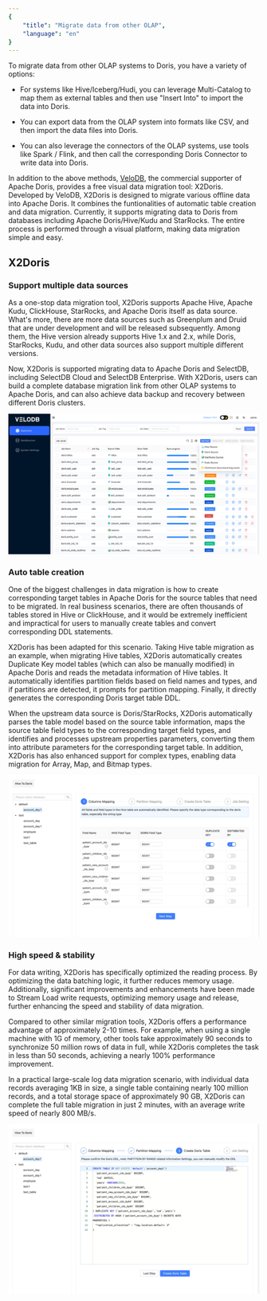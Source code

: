 ```yaml
---
{
    "title": "Migrate data from other OLAP",
    "language": "en"
}
---
```


<!-- 
Licensed to the Apache Software Foundation (ASF) under one
or more contributor license agreements.  See the NOTICE file
distributed with this work for additional information
regarding copyright ownership.  The ASF licenses this file
to you under the Apache License, Version 2.0 (the
"License"); you may not use this file except in compliance
with the License.  You may obtain a copy of the License at

  http://www.apache.org/licenses/LICENSE-2.0

Unless required by applicable law or agreed to in writing,
software distributed under the License is distributed on an
"AS IS" BASIS, WITHOUT WARRANTIES OR CONDITIONS OF ANY
KIND, either express or implied.  See the License for the
specific language governing permissions and limitations
under the License.
-->

To migrate data from other OLAP systems to Doris, you have a variety of options:

- For systems like Hive/Iceberg/Hudi, you can leverage Multi-Catalog to map them as external tables and then use "Insert Into" to import the data into Doris.

- You can export data from the OLAP system into formats like CSV, and then import the data files into Doris.

- You can also leverage the connectors of the OLAP systems, use tools like Spark / Flink, and then call the corresponding Doris Connector to write data into Doris.

In addition to the above methods, [VeloDB](https://www.velodb.io), the commercial supporter of Apache Doris, provides a free visual data migration tool: X2Doris. Developed by VeloDB, X2Doris is designed to migrate various offline data into Apache Doris. It combines the funtionalities of automatic table creation and data migration. Currently, it supports migrating data to Doris from databases including Apache Doris/Hive/Kudu and StarRocks. The entire process is performed through a visual platform, making data migration simple and easy.

## X2Doris

### Support multiple data sources

As a one-stop data migration tool, X2Doris supports Apache Hive, Apache Kudu, ClickHouse, StarRocks, and Apache Doris itself as data source. What's more, there are more data sources such as Greenplum and Druid that are under development and will be released subsequently. Among them, the Hive version already supports Hive 1.x and 2.x, while Doris, StarRocks, Kudu, and other data sources also support multiple different versions.

Now, X2Doris is supported migrating data to Apache Doris and SelectDB, including SelectDB Cloud and SelectDB Enterprise. With X2Doris, users can build a complete database migration link from other OLAP systems to Apache Doris, and can also achieve data backup and recovery between different Doris clusters.

![x2doris-Support multiple data sources](/images/x2doris.jpg)

### Auto table creation

One of the biggest challenges in data migration is how to create corresponding target tables in Apache Doris for the source tables that need to be migrated. In real business scenarios, there are often thousands of tables stored in Hive or ClickHouse, and it would be extremely inefficient and impractical for users to manually create tables and convert corresponding DDL statements.

X2Doris has been adapted for this scenario. Taking Hive table migration as an example, when migrating Hive tables, X2Doris automatically creates Duplicate Key model tables (which can also be manually modified) in Apache Doris and reads the metadata information of Hive tables. It automatically identifies partition fields based on field names and types, and if partitions are detected, it prompts for partition mapping. Finally, it directly generates the corresponding Doris target table DDL.

When the upstream data source is Doris/StarRocks, X2Doris automatically parses the table model based on the source table information, maps the source table field types to the corresponding target field types, and identifies and processes upstream properties parameters, converting them into attribute parameters for the corresponding target table. In addition, X2Doris has also enhanced support for complex types, enabling data migration for Array, Map, and Bitmap types.

![Auto table creation](/images/auto-table-creation.jpeg)

### High speed & stability

For data writing, X2Doris has specifically optimized the reading process. By optimizing the data batching logic, it further reduces memory usage. Additionally, significant improvements and enhancements have been made to Stream Load write requests, optimizing memory usage and release, further enhancing the speed and stability of data migration.

Compared to other similar migration tools, X2Doris offers a performance advantage of approximately 2-10 times. For example, when using a single machine with 1G of memory, other tools take approximately 90 seconds to synchronize 50 million rows of data in full, while X2Doris completes the task in less than 50 seconds, achieving a nearly 100% performance improvement.

In a practical large-scale log data migration scenario, with individual data records averaging 1KB in size, a single table containing nearly 100 million records, and a total storage space of approximately 90 GB, X2Doris can complete the full table migration in just 2 minutes, with an average write speed of nearly 800 MB/s.

![High speed & stability](/images/high-speed-stability.jpeg)
